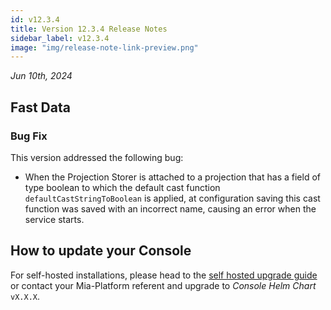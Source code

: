 ```yaml
---
id: v12.3.4
title: Version 12.3.4 Release Notes
sidebar_label: v12.3.4
image: "img/release-note-link-preview.png"
---
```


_Jun 10th, 2024_

## Fast Data

### Bug Fix

This version addressed the following bug:  
* When the Projection Storer is attached to a projection that has a field of type boolean to which the default cast function `defaultCastStringToBoolean` is applied, at configuration saving this cast function was saved with an incorrect name, causing an error when the service starts.

## How to update your Console

For self-hosted installations, please head to the [self hosted upgrade guide](/infrastructure/self-hosted/installation-chart/100_how-to-upgrade.md#v12---version-upgrades) or contact your Mia-Platform referent and upgrade to _Console Helm Chart_ `vX.X.X`.
